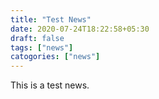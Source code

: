```yaml
---
title: "Test News"
date: 2020-07-24T18:22:58+05:30
draft: false
tags: ["news"]
catogories: ["news"]
---
```


This is a test news.